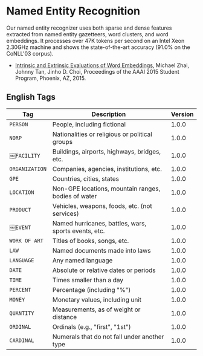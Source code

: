 # Named Entity Recognition

Our named entity recognizer uses both sparse and dense features extracted from named entity gazetteers, word clusters, and word embeddings. It processes over 47K tokens per second on an Intel Xeon 2.30GHz machine and shows the state-of-the-art accuracy (91.0% on the CoNLL'03 corpus).

* [Intrinsic and Extrinsic Evaluations of Word Embeddings](), Michael Zhai, Johnny Tan, Jinho D. Choi, Proceedings of the AAAI 2015 Student Program, Phoenix, AZ, 2015.

## English Tags

| Tag            | Description | Version |
| -------------- | ----------- | ------- |
| `PERSON`       | People, including fictional | 1.0.0 || `NORP`         | Nationalities or religious or political groups | 1.0.0 || ￼`FACILITY`     | Buildings, airports, highways, bridges, etc. | 1.0.0 || `ORGANIZATION` | Companies, agencies, institutions, etc. | 1.0.0 || `GPE`          | Countries, cities, states | 1.0.0 || `LOCATION`     | Non-GPE locations, mountain ranges, bodies of water | 1.0.0 || `PRODUCT`      | Vehicles, weapons, foods, etc. (not services) | 1.0.0 || ￼`EVENT`        | Named hurricanes, battles, wars, sports events, etc. | 1.0.0 || `WORK OF ART`  | Titles of books, songs, etc. | 1.0.0 || `LAW`          | Named documents made into laws | 1.0.0 || `LANGUAGE`     | Any named language | 1.0.0 |
| `DATE`         | Absolute or relative dates or periods | 1.0.0 |
| `TIME`         | Times smaller than a day | 1.0.0 |
| `PERCENT`      | Percentage (including "%") | 1.0.0 |
| `MONEY`        | Monetary values, including unit | 1.0.0 |
| `QUANTITY`     | Measurements, as of weight or distance | 1.0.0 |
| `ORDINAL`      | Ordinals (e.g., "first", "1st") | 1.0.0 |
| `CARDINAL`     | Numerals that do not fall under another type | 1.0.0 |
